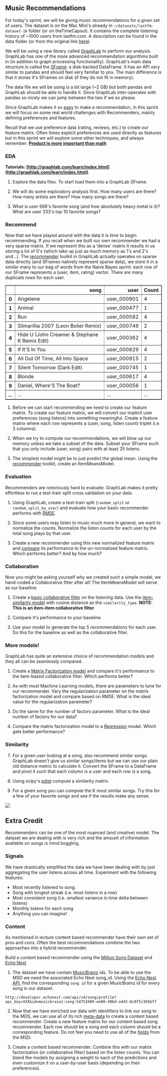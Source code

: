 ## Music Recommendations

For today's sprint, we will be giving music recommendations for a given set of users.  The dataset is on the Mac Mini's already in `~/datasets/lastfm-dataset-1k` folder (or on theTimeCapsul). It contains the complete listening history of ~1000 users from lastfm.com.  A description can be found in the data folder (or from the original link [here](http://www.dtic.upf.edu/~ocelma/MusicRecommendationDataset/lastfm-1K.html)).

We will be using a new library called [GraphLab](http://graphlab.com/learn/index.html) to perform our analysis.  GraphLab has one of the more advanced recommendation algorithms built in (in addition to graph processing functionality).  GraphLab's main data structure is called the [SFrame](http://graphlab.com/learn/notebooks/introduction_to_sframes.html): a disk-backed DataFrame.  It has an API very similar to pandas and should feel very familiar to you.  The main difference is that it stores it's SFrames on disk (if they do not fit in memory).

The data file we will be using is a bit large (~2 GB) but both pandas and GraphLab should be able to handle it.  Since GraphLab inter-operates with pandas so nicely we can jump between the two if we so please.

Since GraphLab makes it so [easy](http://graphlab.com/learn/notebooks/five_line_recommender.html) to make a recommendation, in this sprint we will focus on some real world challenges with Recommenders, mainly defining preferences and features.

Recall that we use preference data (rating, reviews, etc.) to create our feature matrix.  Often times explicit preferences are used directly as features but in this sprint we will explore some other techniques, and always remember: __[Product is more important than math](http://blog.mortardata.com/post/58246541129/recommender-tips-product-is-more-important-than-math)__

### EDA

__Tutorials: [http://graphlab.com/learn/index.html](http://graphlab.com/learn/index.html)__

1. Explore the data files.  To start load them into a GraphLab SFrame.

2. We will do some exploratory analysis first.  How many users are there?  How many artists are there? How many songs are there?

3. What is user 666's favorite song (and how absolutely heavy metal is it)?  What are user 333's top 10 favorite songs?

### Recommend

Now that we have played around with the data it is time to begin recommending.  If you recall when we built our own recommender we had a very sparse matrix.  If we represent this as a 'dense' matrix it results in us storing a lot of 0's (which take up just as much memory as 1's and 2's and...).  The [recommender](http://graphlab.com/products/create/docs/graphlab.toolkits.recommender.html) toolkit in GraphLab actually operates on sparse data directly (and SFrames natively represent sparse data), we store it in a similar many to our bag of words from the Naive Bayes sprint: each row of our SFrame represents a (user, item, rating) vector.  There are many duplicate rows for each user.

<table border="1" class="dataframe">
  <thead>
    <tr style="text-align: right;">
      <th></th>
      <th>song</th>
      <th>user</th>
      <th>Count</th>
    </tr>
  </thead>
  <tbody>
    <tr>
      <th>0</th>
      <td>                                      Angelene</td>
      <td> user_000901</td>
      <td> 4</td>
    </tr>
    <tr>
      <th>1</th>
      <td>                                        Animal</td>
      <td> user_000477</td>
      <td> 1</td>
    </tr>
    <tr>
      <th>2</th>
      <td>                                           Run</td>
      <td> user_000582</td>
      <td> 4</td>
    </tr>
    <tr>
      <th>3</th>
      <td>          Silmarillia 2007 (Leon Bolier Remix)</td>
      <td> user_000746</td>
      <td> 2</td>
    </tr>
    <tr>
      <th>4</th>
      <td> Hide U (John Creamer &amp; Stephane K Remix Edit)</td>
      <td> user_000362</td>
      <td> 4</td>
    </tr>
    <tr>
      <th>5</th>
      <td>                                If It'S In You</td>
      <td> user_000829</td>
      <td> 4</td>
    </tr>
    <tr>
      <th>6</th>
      <td>               All Out Of Time, All Into Space</td>
      <td> user_000915</td>
      <td> 2</td>
    </tr>
    <tr>
      <th>7</th>
      <td>                   Silent Tomorrow (Dark Edit)</td>
      <td> user_000745</td>
      <td> 1</td>
    </tr>
    <tr>
      <th>8</th>
      <td>                                        Blonde</td>
      <td> user_000617</td>
      <td> 4</td>
    </tr>
    <tr>
      <th>9</th>
      <td>                     Daniel, Where'S The Boat?</td>
      <td> user_000056</td>
      <td> 1</td>
    </tr>
     <tr>
      <th>...</th>
      <td>...</td>
      <td>...</td>
      <td>...</td>
    </tr>
  </tbody>
</table>

1. Before we can start recommending we need to create our feature matrix. To create our feature matrix, we will convert our implicit user preferences (song listens) into something meaningful.  Create a feature matrix where each row represents a (user, song, listen count) triplet (i.e. 3 columns).

3. When we try to compute our recommendations, we will blow up our memory unless we take a subset of the data.  Subset your SFrame such that you only include (user, song) pairs with at least 25 listens.

2. The simplest model might be to just predict the global mean.  Using the [recommender](http://graphlab.com/products/create/docs/graphlab.toolkits.recommender.html) toolkit, create an ItemMeansModel.

### Evaluation

Recommenders are notoriously hard to evaluate. GraphLab makes it pretty effortless to run a test-train split cross validation on your data.

1. Using GraphLab, create a test-train split (`random_split` or `random_split_by_user`) and evaluate how your basic recommender performs with [RMSE](http://graphlab.com/products/create/docs/graphlab.toolkits.evaluation.html).

2. Since some users may listen to music much more in general, we want to normalize the counts.  Normalize the listen counts for each user by the total song plays by that user.

3. Create a new recommender using this new normalized feature matrix and [compare](http://graphlab.com/products/create/docs/generated/graphlab.recommender.compare_models.html#graphlab.recommender.compare_models) its performance to the un-normalized feature matrix.  Which performs better?  And by how much?

### Collaboration

Now you might be asking yourself why we created such a simple model, we hand-coded a Collaborative filter after all!  The ItemMeansModel will serve as our baseline.

1. Create a [basic collaborative filter](http://graphlab.com/learn/notebooks/five_line_recommender.html) on the listening data. Use the [item-similarity model](http://graphlab.com/products/create/docs/generated/graphlab.recommender.ItemSimilarityModel.html#graphlab.recommender.ItemSimilarityModel) with cosine distance as the `similarity_type`.  __NOTE: This is an item-item collaborative filter__

2. Compare it's performance to your baseline.

3. Use your model to generate the top 5 recommendations for each user.  Do this for the baseline as well as the collaborative filter.

### More models!

GraphLab has quite an extensive choice of recommendation models and they all can be seamlessly compared.

1. Create a [Matrix Factorization model](http://graphlab.com/products/create/docs/generated/graphlab.recommender.MatrixFactorizationModel.html#graphlab.recommender.MatrixFactorizationModel) and compare it's performance to the item-based collaborative filter.  Which performs better?

3. As with most Machine Learning models, there are parameters to tune for our recommender.  Vary the regularization parameter on the matrix factorization model and compare based on RMSE.  What is the ideal value for the regularization parameter?

4. Do the same for the number of factors parameter.  What is the ideal number of factors for our data?

5. Compare the matrix factorization model to a [Regression](http://graphlab.com/products/create/docs/generated/graphlab.recommender.LinearRegressionModel.html#graphlab.recommender.LinearRegressionModel) model.  Which gets better performance?

### Similarity

7. For a given user looking at a song, also recommend similar songs.  GraphLab doesn't give us similar songs/items but we can use our plain old distance metric to calculate it.  Convert the SFrame to a DataFrame and pivot it such that each column is a user and each row is a song.  

8. Using scipy's [pdist](http://docs.scipy.org/doc/scipy-0.13.0/reference/generated/scipy.spatial.distance.pdist.html) compute a similarity matrix.

9. For a given song you can compute the K most similar songs.  Try this for a few of your favorite songs and see if the results make any sense.

![](http://www.quickmeme.com/img/20/20ef0c9170bbfc7ae11915a9103af38d86285dc3f49d2d1723ebe36601217244.jpg)

## Extra Credit

Recommenders can be one of the most nuanced (and creative) model.  The dataset we are dealing with is very rich and the amount of information available on songs is mind boggling.

### Signals

We have drastically simplified the data we have been dealing with by just aggregating the user listens across all time.  Experiment with the following features:

* Most recently listened to song.
* Song with longest streak (i.e. most listens in a row)
* Most consistent song (i.e. smallest variance in time delta between listens)
* Monthly listens for each song
* Anything you can imagine!

### Content

As mentioned in lecture content based recommender have their own set of pros and cons.  Often the best recommendations combine the two approaches into a hybrid recommender.

Build a content based recommender using the [Million Song Dataset](http://labrosa.ee.columbia.edu/millionsong/) and [Echo Nest](http://developer.echonest.com/)

1. The dataset we have contain [MusicBrainz](https://musicbrainz.org/) ids.  To be able to use the MSD we need the associated Echo Nest song_id.  Using the [Echo Nest API](http://developer.echonest.com/forums/thread/816), find the corresponding `song id` for a given MusicBrainz id for every song in our dataset.

```
http://developer.echonest.com/api/v4/song/profile?api_key=XXX&id=musicbrainz:song:54753489-ee00-48bd-ad43-8c0f5c365bff
```

2. Now that we have enriched our data with identifiers to link our song to the MDS, we can use all of its rich [meta-data](http://labrosa.ee.columbia.edu/millionsong/pages/field-list) to create a content based recommender.  Create a new feature matrix for our content based song recommender.  Each row should be a song and each column should be a corresponding feature.  Do not feel you need to use all of the [fields](http://labrosa.ee.columbia.edu/millionsong/pages/field-list) from the MSD.

3. Create a content based recommender.  Combine this with our matrix factorization (or collaborative filter) based on the listen counts.  You can blend the models by assigning a weight to each of the predictions and even customize it on a user-by-user basis (depending on their preferences).